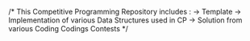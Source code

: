 /*
This Competitive Programming Repository includes : 
    -> Template
    -> Implementation of various Data Structures used in CP
    -> Solution from various Coding Codings Contests
*/
